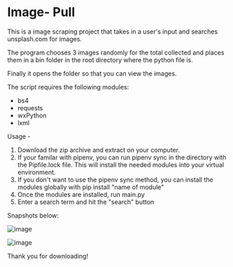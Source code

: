 # Image- Pull
 
This is a image scraping project that takes in a user's input and searches unsplash.com for images.

The program chooses 3 images randomly for the total collected and places them in a bin folder in the root directory where the python file is.

Finally it opens the folder so that you can view the images.

The script requires the following modules:

- bs4
- requests
- wxPython
- lxml

Usage - 

1. Download the zip archive and extract on your computer.
2. If your familar with pipenv, you can run pipenv sync in the directory with the Pipfile.lock file. This will install the needed modules into your virtual environment.
3. If you don't want to use the pipenv sync method, you can install the modules globally with pip install "name of module"
4. Once the modules are installed, run main.py
5. Enter a search term and hit the "search" button

Snapshots below:

![image](https://user-images.githubusercontent.com/65022882/110254152-e2473100-7f5b-11eb-85c0-25a49e750d49.png)

![image](https://user-images.githubusercontent.com/65022882/110254165-fa1eb500-7f5b-11eb-992d-512e54fd4d09.png)



Thank you for downloading!
